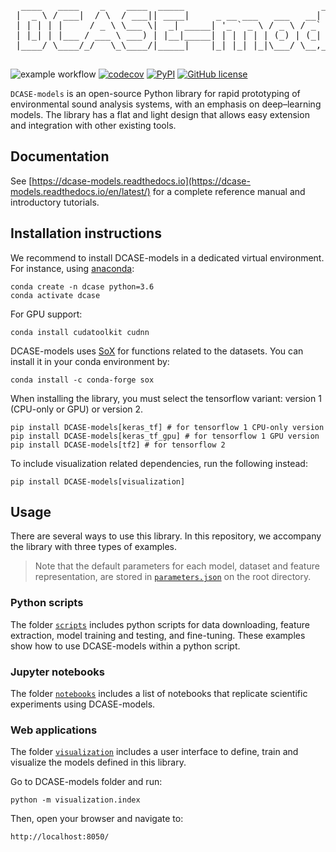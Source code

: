 <pre>
  ____   ____    _    ____  _____                          _      _     
 |  _ \ / ___|  / \  / ___|| ____|     _ __ ___   ___   __| | ___| |___ 
 | | | | |     / _ \ \___ \|  _| _____| '_ ` _ \ / _ \ / _` |/ _ \ / __|
 | |_| | |___ / ___ \ ___) | |__|_____| | | | | | (_) | (_| |  __/ \__ \
 |____/ \____/_/   \_\____/|_____|    |_| |_| |_|\___/ \__,_|\___|_|___/
                                                                       
</pre>

![example workflow](https://github.com/MTG/DCASE-models/actions/workflows/main.yml/badge.svg)
[![codecov](https://codecov.io/gh/MTG/DCASE-models/branch/master/graph/badge.svg?token=xOOVldiH0J)](https://codecov.io/gh/MTG/DCASE-models)
[![PyPI](https://img.shields.io/pypi/v/DCASE-models)](https://pypi.org/project/DCASE-models/)
[![GitHub license](https://img.shields.io/github/license/pzinemanas/DCASE-models)](https://github.com/pzinemanas/DCASE-models/blob/master/LICENSE)


`DCASE-models` is an open-source Python library for rapid prototyping of environmental sound analysis systems, with an emphasis on deep–learning models. The library has a flat and light design that allows easy extension and integration with other existing tools. 

Documentation
-------------
See [https://dcase-models.readthedocs.io](https://dcase-models.readthedocs.io/en/latest/) for a complete reference manual and introductory tutorials.

## Installation instructions
We recommend to install DCASE-models in a dedicated virtual environment. For instance, using [anaconda](https://www.anaconda.com/):
```
conda create -n dcase python=3.6
conda activate dcase
```
For GPU support:
```
conda install cudatoolkit cudnn
```
DCASE-models uses [SoX](http://sox.sourceforge.net/) for functions related to the datasets. You can install it in your conda environment by:
```
conda install -c conda-forge sox
```
When installing the library, you must select the tensorflow variant: version 1 (CPU-only or GPU) or version 2.
``` 
pip install DCASE-models[keras_tf] # for tensorflow 1 CPU-only version
pip install DCASE-models[keras_tf_gpu] # for tensorflow 1 GPU version
pip install DCASE-models[tf2] # for tensorflow 2
```

To include visualization related dependencies, run the following instead:
```
pip install DCASE-models[visualization]
```

## Usage
There are several ways to use this library. In this repository, we accompany the library with three types of examples.

> Note that the default parameters for each model, dataset and feature representation, are stored in [`parameters.json`](parameters.json) on the root directory.

### Python scripts
The folder [`scripts`](scripts) includes python scripts for data downloading, feature extraction, model training and testing, and fine-tuning. These examples show how to use DCASE-models within a python script.

### Jupyter notebooks
The folder [`notebooks`](notebooks) includes a list of notebooks that replicate scientific experiments using DCASE-models.

### Web applications
The folder [`visualization`](visualization) includes a user interface to define, train and visualize the models defined in this library.

Go to DCASE-models folder and run:
```
python -m visualization.index
```
Then, open your browser and navigate to:
```
http://localhost:8050/
```
